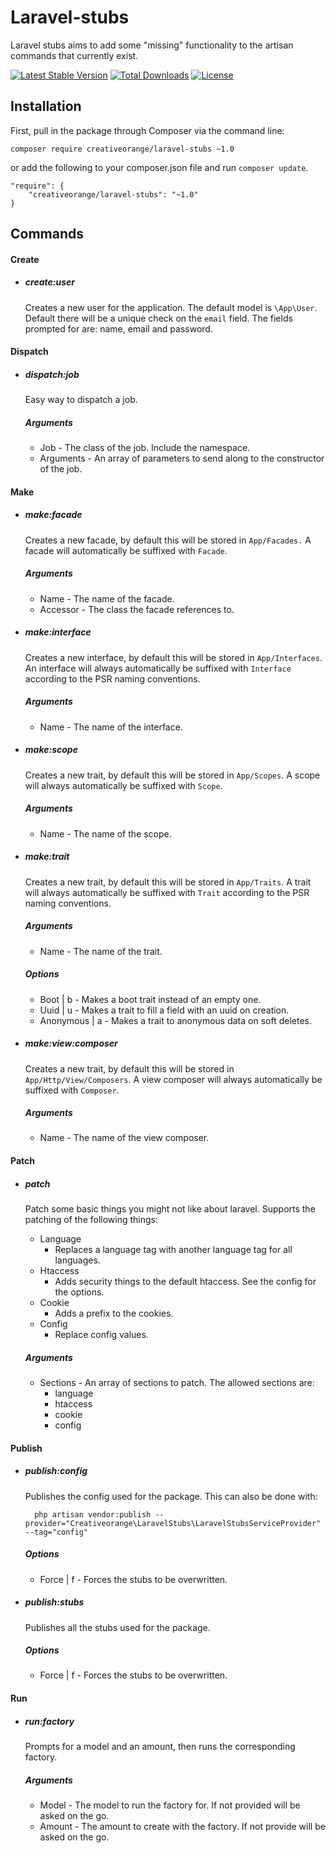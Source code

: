 # Laravel-stubs

Laravel stubs aims to add some "missing" functionality to the artisan commands that currently exist.

[![Latest Stable Version](https://poser.pugx.org/creativeorange/laravel-stubs/v)](//packagist.org/packages/creativeorange/laravel-stubs)
[![Total Downloads](https://poser.pugx.org/creativeorange/laravel-stubs/downloads)](//packagist.org/packages/creativeorange/laravel-stubs)
[![License](https://poser.pugx.org/creativeorange/laravel-stubs/license)](//packagist.org/packages/creativeorange/laravel-stubs)

## Installation

First, pull in the package through Composer via the command line:
```
composer require creativeorange/laravel-stubs ~1.0
```

or add the following to your composer.json file and run `composer update`.
```
"require": {
    "creativeorange/laravel-stubs": "~1.0"
}
```

## Commands

#### Create
- ##### create:user

  Creates a new user for the application. 
  The default model is `\App\User`.
  Default there will be a unique check on the `email` field.
  The fields prompted for are: name, email and password.
  
#### Dispatch
- ##### dispatch:job

  Easy way to dispatch a job.
  ##### Arguments
    - Job - The class of the job. Include the namespace.
    - Arguments - An array of parameters to send along to the constructor of the job.

#### Make
- ##### make:facade

  Creates a new facade, by default this will be stored in `App/Facades.`
  A facade will automatically be suffixed with `Facade`.
  ##### Arguments
    - Name - The name of the facade.
    - Accessor - The class the facade references to.

- ##### make:interface

  Creates a new interface, by default this will be stored in `App/Interfaces`.
  An interface will always automatically be suffixed with `Interface` according to the PSR naming conventions.
  ##### Arguments
    - Name - The name of the interface.

- ##### make:scope

  Creates a new trait, by default this will be stored in `App/Scopes`.
  A scope will always automatically be suffixed with `Scope`.
  ##### Arguments
    - Name - The name of the scope.

- ##### make:trait

  Creates a new trait, by default this will be stored in `App/Traits`.
  A trait will always automatically be suffixed with `Trait` according to the PSR naming conventions.
  ##### Arguments
    - Name - The name of the trait.
  ##### Options
    - Boot | b - Makes a boot trait instead of an empty one.
    - Uuid | u - Makes a trait to fill a field with an uuid on creation.
    - Anonymous | a - Makes a trait to anonymous data on soft deletes.

- ##### make:view:composer

  Creates a new trait, by default this will be stored in `App/Http/View/Composers`.
  A view composer will always automatically be suffixed with `Composer`.
  ##### Arguments
  - Name - The name of the view composer.
  
#### Patch
- ##### patch
    
  Patch some basic things you might not like about laravel.
  Supports the patching of the following things:
  - Language
    - Replaces a language tag with another language tag for all languages.
  - Htaccess
    - Adds security things to the default htaccess. See the config for the options.
  - Cookie
    - Adds a prefix to the cookies.
  - Config
    - Replace config values.
  ##### Arguments
    - Sections - An array of sections to patch. The allowed sections are:
      - language
      - htaccess
      - cookie
      - config
  
#### Publish
- ##### publish:config

  Publishes the config used for the package. 
  This can also be done with:
  ```
    php artisan vendor:publish --provider="Creativeorange\LaravelStubs\LaravelStubsServiceProvider" --tag="config"
  ``` 
  ##### Options
  - Force | f - Forces the stubs to be overwritten.
  
- ##### publish:stubs

  Publishes all the stubs used for the package.
  ##### Options
  - Force | f - Forces the stubs to be overwritten.

#### Run
- ##### run:factory

  Prompts for a model and an amount, then runs the corresponding factory.
  ##### Arguments
  - Model - The model to run the factory for. If not provided will be asked on the go.
  - Amount - The amount to create with the factory. If not provide will be asked on the go.
